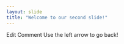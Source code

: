 ```yaml
---
layout: slide
title: "Welcome to our second slide!"
---
```

Edit Comment
Use the left arrow to go back!
